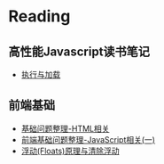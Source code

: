 # Reading

## 高性能Javascript读书笔记
* [执行与加载](https://github.com/Rcong/Reading/blob/master/%E9%AB%98%E6%80%A7%E8%83%BDJavaScript/%E9%AB%98%E6%80%A7%E8%83%BDJavaScript%E5%AD%A6%E4%B9%A0%E7%AC%94%E8%AE%B0-%E6%89%A7%E8%A1%8C%E4%B8%8E%E5%8A%A0%E8%BD%BD.md)

## 前端基础
* [基础问题整理-HTML相关](https://github.com/Rcong/Reading/blob/master/%E5%89%8D%E7%AB%AF%E5%9F%BA%E7%A1%80/%E5%89%8D%E7%AB%AF%E5%9F%BA%E7%A1%80%E9%97%AE%E9%A2%98%E6%95%B4%E7%90%86-HTML%E7%9B%B8%E5%85%B3.md)
* [前端基础问题整理-JavaScript相关(一)](https://github.com/Rcong/Reading/blob/master/%E5%89%8D%E7%AB%AF%E5%9F%BA%E7%A1%80/%E5%89%8D%E7%AB%AF%E5%9F%BA%E7%A1%80%E9%97%AE%E9%A2%98%E6%95%B4%E7%90%86-JavaScript%E7%9B%B8%E5%85%B3(%E4%B8%80).md)
* [浮动(Floats)原理与清除浮动](https://github.com/Rcong/Reading/blob/master/%E5%89%8D%E7%AB%AF%E5%9F%BA%E7%A1%80/%E6%B5%AE%E5%8A%A8%E5%8E%9F%E7%90%86%E5%8F%8A%E8%A7%84%E5%88%99/%E6%B5%AE%E5%8A%A8(Floats)%E5%8E%9F%E7%90%86%E4%B8%8E%E6%B8%85%E9%99%A4%E6%B5%AE%E5%8A%A8.md)
